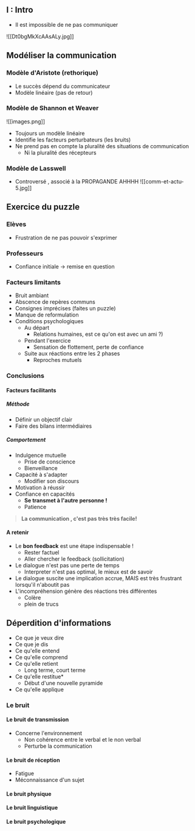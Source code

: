 ## I : Intro
- Il est impossible de ne pas communiquer

![[Dt0bgMkXcAAsALy.jpg]]
## Modéliser la communication
### Modèle d'Aristote (rethorique)
- Le succès dépend du communicateur
- Modèle linéaire (pas de retour)
### Modèle de Shannon et Weaver
![[images.png]]
- Toujours un modèle linéaire
- Identifie les facteurs perturbateurs (les bruits)
- Ne prend pas en compte la pluralité des situations de communication
	- Ni la pluralité des récepteurs
### Modèle de Lasswell
- Controversé , associé à la PROPAGANDE AHHHH
![[comm-et-actu-5.jpg]]
## Exercice du puzzle
### Elèves
- Frustration de ne pas pouvoir s'exprimer
### Professeurs
- Confiance initiale -> remise en question
### Facteurs limitants
- Bruit ambiant
- Abscence de repères communs
- Consignes imprécises (faites un puzzle)
- Manque de reformulation
- Conditions psychologiques
	- Au départ 
		- Relations humaines, est ce qu'on est avec un ami ?)
	- Pendant l'exercice
		- Sensation de flottement, perte de confiance
	- Suite aux réactions entre les 2 phases
		- Reproches mutuels
### Conclusions
#### Facteurs facilitants
##### Méthode
- Définir un objectif clair
- Faire des bilans intermédiaires
##### Comportement
- Indulgence mutuelle
	- Prise de conscience
	- Bienveillance
- Capacité à s'adapter
	- Modifier son discours
- Motivation à réussir
- Confiance en capacités
	- **Se transmet à l'autre personne !**
	- Patience
> **La communication ,  c'est pas très très facile!**
#### A retenir
- Le **bon feedback** est une étape indispensable !
	- Rester factuel
	- Aller chercher le feedback (sollicitation)
- Le dialogue n'est pas une perte de temps
	- Interpreter n'est pas optimal, le mieux est de savoir
- Le dialogue suscite une implication accrue, MAIS est très frustrant lorsqu'il n'aboutit pas
- L'incompréhension génère des réactions très différentes
	- Colère
	- plein de trucs
## Déperdition d'informations
- Ce que je veux dire
- Ce que je dis
- Ce qu'elle entend
- Ce qu'elle comprend
- Ce qu'elle retient
	- Long terme, court terme
- Ce qu'elle restitue*
	- Début d'une nouvelle pyramide
- Ce qu'elle applique
### Le bruit
#### Le bruit de transmission
- Concerne l'environnement
	- Non cohérence entre le verbal et le non verbal
	- Perturbe la communication
#### Le bruit de réception
- Fatigue
- Méconnaissance d'un sujet
#### Le bruit physique
#### Le bruit linguistique
#### Le bruit psychologique
